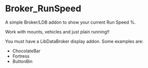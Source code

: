 # Broker_RunSpeed
A simple Broker/LDB addon to show your current Run Speed %.

Work with mounts, vehicles and just plain running!!

You must have a LibDataBroker display addon. Some examples are:

* ChocolateBar
* Fortress
* ButtonBin